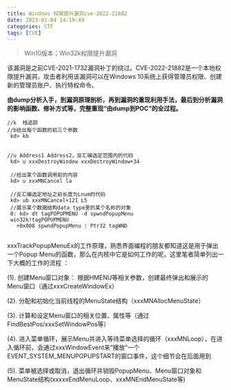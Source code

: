 ```yaml
---
title: Windows 权限提升漏洞cve-2022-21882
date: 2023-01-04 14:19:49
categories: CTF
tags: [CVE]
---
```


> Win10版本；Win32k权限提升漏洞 

 该漏洞是之前CVE-2021-1732漏洞补丁的绕过。CVE-2022-21882是一个本地权限提升漏洞，攻击者利用该漏洞可以在Windows 10系统上获得管理员权限、创建新的管理员账户、执行特权命令。

 **由dump分析入手，到漏洞原理剖析，再到漏洞的重现利用手法，最后到分析漏洞的影响函数、修补方式等，完整重现“由dump到POC”的全过程。** 

```
//k  栈追踪
//b给出每个函数的前三个参数
 kd> kb 
 
 
//u Address1 Address2，反汇编选定范围内的代码
 kd> u xxxDestroyWindow xxxDestroyWindow+34 
 
 //给出某个函数调用前的内容
 kd> u xxxMNCancel la
 
 //反汇编选定地址之前长度为Lnum的代码
 kd> ub xxxMNCancel+121 L5
 //展示某个数据结构data type里的某个名称的对象
 0: kd> dt tagPOPUPMENU -d spwndPopupMenu
 win32k!tagPOPUPMENU
   +0x008 spwndPopupMenu : Ptr32 tagWND
 
```

xxxTrackPopupMenuEx的工作原理，熟悉界面编程的朋友都知道这是用于弹出一个Popup Menu的函数，那么在内核中它是如何工作的呢，这里笔者简单列出一下大概的工作的流程 ：

(1). 创建Menu窗口对象： 根据HMENU等相关参数，创建最终弹出和展示的Menu窗口（通过xxxCreateWindowEx）

(2). 分配和初始化当前线程的MenuState结构（xxxMNAllocMenuState）

(3). 计算和设定Menu窗口的相关位置、属性等（通过FindBestPos/xxxSetWindowPos等）

(4). 进入菜单循环，展示Menu并进入等待菜单选择的循环（xxxMNLoop），在进入循环前，会通过xxxWindowEvent来“播放”一个EVENT_SYSTEM_MENUPOPUPSTART的窗口事件，这个细节会在后面用到

(5). 菜单被选择或取消，退出循环并销毁PopupMenu、Menu窗口对象和MenuState结构(xxxxxEndMenuLoop、xxxMNEndMenuState等)